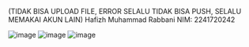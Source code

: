 (TIDAK BISA UPLOAD FILE, ERROR SELALU TIDAK BISA PUSH, SELALU MEMAKAI AKUN LAIN)
Hafizh Muhammad Rabbani
NIM: 2241720242

![image](https://github.com/user-attachments/assets/3faac6b2-44bb-4547-961d-874c49ba808a)
![image](https://github.com/user-attachments/assets/d2d1cf93-d351-472c-b2b2-dce01a4e50b1)
![image](https://github.com/user-attachments/assets/5aeda1bf-e7de-434f-9ada-edf7a33da257)

